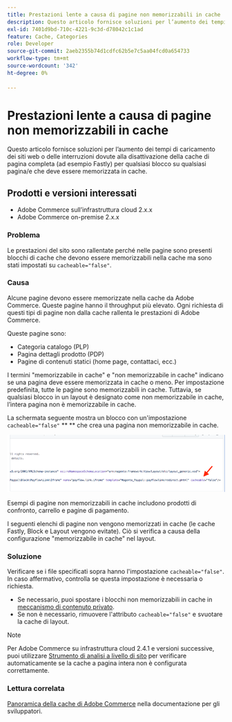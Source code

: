```yaml
---
title: Prestazioni lente a causa di pagine non memorizzabili in cache
description: Questo articolo fornisce soluzioni per l’aumento dei tempi di caricamento dei siti web o delle interruzioni dovute alla disattivazione della cache di pagina completa (ad esempio Fastly) per qualsiasi blocco su qualsiasi pagina/e che deve essere memorizzata in cache.
exl-id: 7401d9bd-710c-4221-9c3d-d78042c1c1ad
feature: Cache, Categories
role: Developer
source-git-commit: 2aeb2355b74d1cdfc62b5e7c5aa04fcd0a654733
workflow-type: tm+mt
source-wordcount: '342'
ht-degree: 0%

---
```


# Prestazioni lente a causa di pagine non memorizzabili in cache

Questo articolo fornisce soluzioni per l’aumento dei tempi di caricamento dei siti web o delle interruzioni dovute alla disattivazione della cache di pagina completa (ad esempio Fastly) per qualsiasi blocco su qualsiasi pagina/e che deve essere memorizzata in cache.

## Prodotti e versioni interessati

* Adobe Commerce sull’infrastruttura cloud 2.x.x
* Adobe Commerce on-premise 2.x.x

### Problema

Le prestazioni del sito sono rallentate perché nelle pagine sono presenti blocchi di cache che devono essere memorizzabili nella cache ma sono stati impostati su `cacheable="false"`.

### Causa

Alcune pagine devono essere memorizzate nella cache da Adobe Commerce. Queste pagine hanno il throughput più elevato. Ogni richiesta di questi tipi di pagine non dalla cache rallenta le prestazioni di Adobe Commerce.

Queste pagine sono:

* Categoria catalogo (PLP)
* Pagina dettagli prodotto (PDP)
* Pagine di contenuti statici (home page, contattaci, ecc.)

I termini &quot;memorizzabile in cache&quot; e &quot;non memorizzabile in cache&quot; indicano se una pagina deve essere memorizzata in cache o meno. Per impostazione predefinita, tutte le pagine sono memorizzabili in cache. Tuttavia, se qualsiasi blocco in un layout è designato come non memorizzabile in cache, l’intera pagina non è memorizzabile in cache.

La schermata seguente mostra un blocco con un&#39;impostazione `cacheable="false"` ** ** che crea una pagina non memorizzabile in cache.

![non_cacheable_kb.png](assets/non_cacheable_kb.png)

Esempi di pagine non memorizzabili in cache includono prodotti di confronto, carrello e pagine di pagamento.

I seguenti elenchi di pagine non vengono memorizzati in cache (le cache Fastly, Block e Layout vengono evitate). Ciò si verifica a causa della configurazione &quot;memorizzabile in cache&quot; nel layout.

### Soluzione

Verificare se i file specificati sopra hanno l&#39;impostazione `cacheable="false"`. In caso affermativo, controlla se questa impostazione è necessaria o richiesta.

* Se necessario, puoi spostare i blocchi non memorizzabili in cache in [meccanismo di contenuto privato](https://developer.adobe.com/commerce/php/development/cache/page/private-content/).
* Se non è necessario, rimuovere l&#39;attributo `cacheable="false"` e svuotare la cache di layout.

>[!NOTE]
>
>Per Adobe Commerce su infrastruttura cloud 2.4.1 e versioni successive, puoi utilizzare [Strumento di analisi a livello di sito](https://experienceleague.adobe.com/en/docs/commerce-operations/tools/site-wide-analysis-tool/access) per verificare automaticamente se la cache a pagina intera non è configurata correttamente.

### Lettura correlata

[Panoramica della cache di Adobe Commerce](https://developer.adobe.com/commerce/frontend-core/guide/caching/) nella documentazione per gli sviluppatori.
